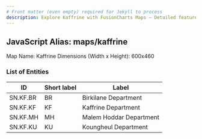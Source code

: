 ```yaml
---
# Front matter (even empty) required for Jekyll to process
description: Explore Kaffrine with FusionCharts Maps – Detailed features for seamless integration. Try now & enhance your data visualization today! 
---
```


## JavaScript Alias: maps/kaffrine

Map Name: Kaffrine
Dimensions (Width x Height): 600x460

### List of Entities

ID | Short label | Label
---|---|---|
SN.KF.BR|BR|Birkilane Department
SN.KF.KF|KF|Kaffrine Department
SN.KF.MH|MH|Malem Hoddar Department
SN.KF.KU|KU|Koungheul Department
